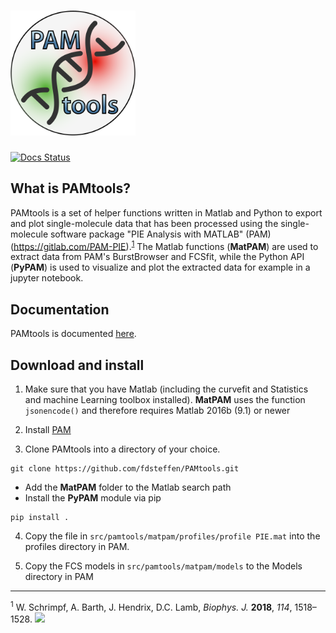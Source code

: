 # <img src="docs/source/_static/PAMtools_logo.png" width="200">   

[![Docs Status](https://github.com/fdsteffen/PAMtools/workflows/PAMtools%20docs/badge.svg)](https://github.com/fdsteffen/PAMtools/actions)

What is PAMtools?
-----------------

PAMtools is a set of helper functions written in Matlab and Python to export and plot single-molecule data that has been processed using the single-molecule software package "PIE Analysis with MATLAB" (PAM) (https://gitlab.com/PAM-PIE).<sup>[1](#pymol)</sup> The Matlab functions (**MatPAM**) are used to extract data from PAM's BurstBrowser and FCSfit, while the Python API (**PyPAM**) is used to visualize and plot the extracted data for example in a jupyter notebook.

Documentation
-------------

PAMtools is documented [here](https://fdsteffen.github.io/PAMtools/).


Download and install
--------------------

1. Make sure that you have Matlab (including the curvefit and Statistics and machine Learning toolbox installed). **MatPAM** uses the function `jsonencode()` and therefore requires Matlab 2016b (9.1) or newer

2. Install [PAM](https://gitlab.com/PAM-PIE/PAM)

3. Clone PAMtools into a directory of your choice.
```
git clone https://github.com/fdsteffen/PAMtools.git
```

- Add the **MatPAM** folder to the Matlab search path
- Install the **PyPAM** module via pip
```
pip install .
```

4. Copy the file in `src/pamtools/matpam/profiles/profile PIE.mat` into the profiles directory in PAM.

5. Copy the FCS models in `src/pamtools/matpam/models` to the Models directory in PAM

---
<sup><a name="pymol">1</a></sup> W. Schrimpf, A. Barth, J. Hendrix, D.C. Lamb, *Biophys. J.* **2018**, *114*, 1518–1528. [![](https://img.shields.io/badge/DOI-10.1016/j.bpj.2018.02.035-blue.svg)](https://doi.org/10.1016/j.bpj.2018.02.035)
